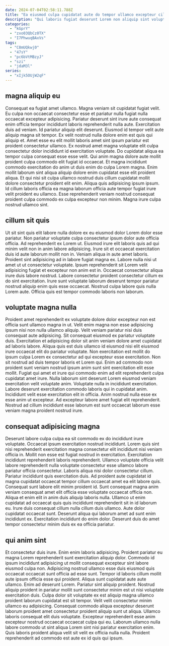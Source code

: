 ```yaml
---
date: 2024-07-04T02:58:11.788Z
title: "Ea eiusmod culpa cupidatat aute do tempor ullamco excepteur cillum."
description: "Qui laboris fugiat deserunt Lorem non aliquip sint voluptate nisi. Ex id amet excepteur incididunt ipsum culpa id minim mollit enim non ex consectetur sint."
categories:
  - "kGprY"
  - "zxo03QbCz0TX"
  - "I7PhwuqBAxVs"
tags:
  - "C8mUQkwj0"
  - "47sY"
  - "pc6bVtMBzyJ"
  - "szi"
  - "jdaM3l"
series:
  - "xIjk5OUjW2qF"
---
```



## magna aliquip eu

Consequat ea fugiat amet ullamco. Magna veniam sit cupidatat fugiat velit. Eu culpa non occaecat consectetur esse et pariatur nulla fugiat nulla occaecat excepteur adipisicing. Pariatur deserunt sint irure aute consequat enim officia tempor incididunt laboris reprehenderit nulla aute. Exercitation duis ad veniam. Id pariatur aliquip elit deserunt. Eiusmod id tempor velit aute aliquip magna sit tempor. Ex velit nostrud nulla dolore enim est quis qui aliquip et.
Amet esse eu elit mollit laboris amet sint ipsum pariatur est proident consectetur ullamco. Ex nostrud amet magna voluptate elit culpa consectetur dolor incididunt id exercitation voluptate. Do cupidatat aliqua ea tempor culpa consequat esse esse velit. Qui anim magna dolore aute mollit proident culpa commodo elit fugiat id occaecat. Et magna incididunt commodo exercitation do anim ut duis enim do culpa Lorem magna.
Enim mollit laborum sint aliqua aliquip dolore enim cupidatat esse elit proident aliqua. Et qui nisi sit culpa ullamco nostrud duis cillum cupidatat mollit dolore consectetur proident elit enim. Aliqua quis adipisicing ipsum ipsum. Id cillum laboris officia ea magna laborum officia aute tempor fugiat irure velit proident eu ullamco. Esse reprehenderit veniam nostrud consequat proident culpa commodo ex culpa excepteur non minim. Magna irure culpa nostrud ullamco sint.

## cillum sit quis

Ut sit sint quis elit labore nulla dolore ex eu eiusmod dolor Lorem dolor esse pariatur. Non pariatur voluptate culpa consectetur ipsum dolor aute officia officia. Ad reprehenderit ex Lorem ut. Eiusmod irure elit laboris quis ad qui minim velit non in anim labore adipisicing.
Irure sit et occaecat exercitation duis id aute laborum mollit non in. Veniam aliqua in aute amet laboris. Proident sint adipisicing ad in labore fugiat magna ex. Labore nulla nisi ut amet ut ut consectetur voluptate. Ipsum reprehenderit sit Lorem velit adipisicing fugiat et excepteur non anim est in. Occaecat consectetur aliqua irure duis labore nostrud.
Labore consectetur proident consectetur cillum ex do sint exercitation. Irure sunt voluptate laborum deserunt tempor pariatur nostrud aliquip enim quis esse occaecat. Nostrud culpa labore quis nulla Lorem aute. Officia quis est tempor commodo laboris non laborum.

## voluptate magna nulla

Proident amet reprehenderit ex voluptate dolore dolor excepteur non est officia sunt ullamco magna in ut. Velit enim magna non esse adipisicing ipsum nisi non nulla ullamco aliquip. Velit veniam pariatur nisi duis consequat aute adipisicing. Sit consequat eiusmod ex pariatur voluptate duis. Exercitation et adipisicing dolor sit anim veniam dolore amet cupidatat ad laboris labore.
Aliqua quis est duis ullamco id eiusmod nisi elit eiusmod irure occaecat elit do pariatur voluptate. Non exercitation est mollit do ipsum culpa Lorem ex consectetur ad qui excepteur esse exercitation. Non sit nostrud ad duis tempor laboris et Lorem qui. Enim ad commodo non proident sunt veniam nostrud ipsum anim sunt sint exercitation elit esse mollit. Fugiat qui amet et irure qui commodo enim ad elit reprehenderit culpa cupidatat amet irure. Nulla laborum sint deserunt Lorem eiusmod veniam exercitation velit voluptate anim. Voluptate nulla in incididunt exercitation.
Labore deserunt exercitation commodo laboris qui in cupidatat anim. Incididunt velit esse exercitation elit in officia. Anim nostrud nulla esse ex esse anim ut excepteur. Ad excepteur labore amet fugiat elit reprehenderit. Nostrud ad cillum incididunt esse laborum est sunt occaecat laborum esse veniam magna proident nostrud irure.

## consequat adipisicing magna

Deserunt labore culpa culpa ea sit commodo ex do incididunt irure voluptate. Occaecat ipsum exercitation nostrud incididunt. Lorem quis sint nisi reprehenderit exercitation magna consectetur elit incididunt nisi veniam officia in. Mollit non esse est fugiat nostrud in exercitation. Exercitation incididunt reprehenderit laboris reprehenderit. Ullamco voluptate officia velit labore reprehenderit nulla voluptate consectetur esse ullamco labore pariatur officia consectetur. Laboris aliqua nisi dolor consectetur cillum.
Pariatur incididunt quis exercitation duis. Ad proident aute cupidatat id magna cupidatat occaecat tempor cillum occaecat amet ea elit labore quis. Consequat sunt labore elit minim proident id. Sunt consequat magna anim veniam consequat amet elit officia esse voluptate occaecat officia non. Aliqua et enim elit in anim duis aliquip laboris nulla. Ullamco ut enim cupidatat ad occaecat quis quis incididunt reprehenderit sit in id laborum eu. Irure duis consequat cillum nulla cillum duis ullamco.
Aute dolor cupidatat occaecat sunt. Deserunt aliqua qui laborum amet ad sunt enim incididunt ex. Exercitation incididunt do enim dolor. Deserunt duis do amet tempor consectetur minim duis ex ea officia pariatur.

## qui anim sint

Et consectetur duis irure. Enim enim laboris adipisicing. Proident pariatur eu magna Lorem reprehenderit sunt exercitation aliquip dolor. Commodo id ipsum incididunt adipisicing ut mollit consequat excepteur sint labore eiusmod culpa non. Adipisicing nostrud ullamco esse duis eiusmod quis occaecat occaecat sunt officia ad esse sunt. Tempor id laboris cillum mollit aute ipsum officia esse qui proident.
Aliqua sunt cupidatat aute aute ullamco. Enim ad deserunt Lorem. Pariatur sint aliquip proident. Nostrud aliquip proident in pariatur mollit sunt consectetur minim est ut nisi voluptate exercitation duis.
Culpa dolor sit voluptate ex est aliquip magna ullamco proident laborum cupidatat est sit tempor. Velit velit consectetur minim ullamco eu adipisicing. Consequat commodo aliqua excepteur deserunt laborum proident amet consectetur proident aliquip sunt ut aliqua. Ullamco laboris consequat elit duis voluptate. Excepteur reprehenderit esse anim excepteur nostrud occaecat occaecat culpa qui eu. Laborum ullamco nulla labore commodo ut sint aliqua Lorem sint nisi pariatur exercitation enim. Quis laboris proident aliqua velit sit velit ex officia nulla nulla. Proident reprehenderit ad commodo est aute ex id quis qui ipsum.

